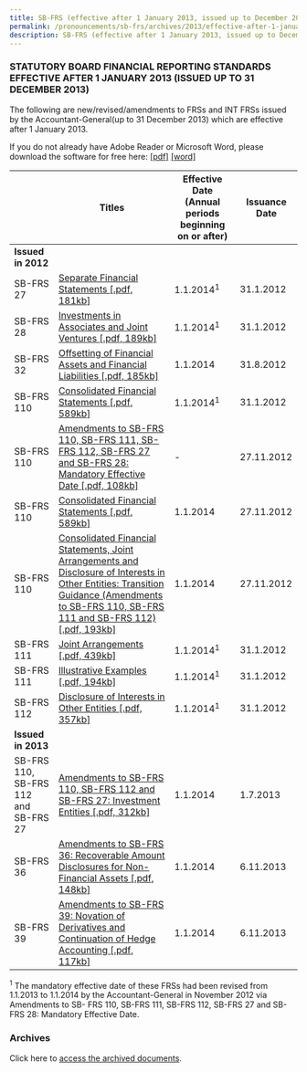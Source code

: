 ```yaml
---
title: SB-FRS (effective after 1 January 2013, issued up to December 2013)
permalink: /pronouncements/sb-frs/archives/2013/effective-after-1-january-2013-issued-up-to-december-2013/
description: SB-FRS (effective after 1 January 2013, issued up to December 2013)
---
```

### STATUTORY BOARD FINANCIAL REPORTING STANDARDS EFFECTIVE AFTER 1 JANUARY 2013 (ISSUED UP TO 31 DECEMBER 2013)

The following are new/revised/amendments to FRSs and INT FRSs issued by the Accountant-General(up to 31 December 2013) which are effective after 1 January 2013.

If you do not already have Adobe Reader or Microsoft Word, please download the software for free here: [\[pdf\]](http://www.adobe.com/products/acrobat/readstep2.html) [\[word\]](http://www.microsoft.com/downloads/details.aspx?FamilyID=95e24c87-8732-48d5-8689-ab826e7b8fdf&DisplayLang=en)

|  | Titles | Effective Date (Annual periods beginning on or after) | Issuance Date |
| -------- | -------- | -------- | -------- |
| **Issued in 2012** |  |  |  |
| SB-FRS 27 | [Separate Financial Statements [.pdf, 181kb]](/files/Docs/Default%20Source/Sb%20Frs/Aft%201%20Jan%202013%20to%20Dec%202013/sb-frs_27-separate_financial_statements.pdf) | 1.1.2014<sup>1</sup>| 31.1.2012 |
| SB-FRS 28 | [Investments in Associates and Joint Ventures [.pdf, 189kb]](/files/Docs/Default%20Source/Sb%20Frs/Aft%201%20Jan%202013%20to%20Dec%202013/sb-frs_28-investments_in_associates_and_joint_ventures.pdf) | 1.1.2014<sup>1</sup> | 31.1.2012 |
| SB-FRS 32 | [Offsetting of Financial Assets and Financial Liabilities [.pdf, 185kb]](/files/Docs/Default%20Source/Sb%20Frs/Aft%201%20Jan%202013%20to%20Dec%202013/amendments_to_sb-frs_32_offsetting_of_financial_assets-financial_liabilit.pdf) |  1.1.2014 | 31.8.2012 |
| SB-FRS 110 | [Consolidated Financial Statements [.pdf, 589kb]](/files/Docs/Default%20Source/Sb%20Frs/Aft%201%20Jan%202013%20to%20Dec%202013/sb-frs_110-consolidated_financial_statements.pdf) | 1.1.2014<sup>1</sup> | 31.1.2012 |
| SB-FRS 110 | [Amendments to SB-FRS 110, SB-FRS 111, SB-FRS 112, SB-FRS 27 and SB-FRS 28: Mandatory Effective Date [.pdf, 108kb]](/files/Docs/Default%20Source/Sb%20Frs/Aft%201%20Jan%202013%20to%20Dec%202013/amendments_to_sb-frs-110_111_112_27_28_mandatory_effective_date.pdf) | - | 27.11.2012 |
| SB-FRS 110 | [Consolidated Financial Statements [.pdf, 589kb]](/files/Docs/Default%20Source/Sb%20Frs/Aft%201%20Jan%202013%20to%20Dec%202013/sb-frs_110-consolidated_financial_statements.pdf) | 1.1.2014 | 27.11.2012 |
| SB-FRS 110 | [Consolidated Financial Statements, Joint Arrangements and Disclosure of Interests in Other Entities: Transition Guidance (Amendments to SB-FRS 110, SB-FRS 111 and SB-FRS 112) [.pdf, 193kb]](/files/Docs/Default%20Source/Sb%20Frs/Aft%201%20Jan%202013%20to%20Dec%202013/amendments_to_sb-frs-110_111_112_transition-guidance.pdf) | 1.1.2014 | 27.11.2012 |
| SB-FRS 111 | [Joint Arrangements [.pdf, 439kb]](/files/Docs/Default%20Source/Sb%20Frs/Aft%201%20Jan%202013%20to%20Dec%202013/sb-frs_111-joint_arrangements.pdf) | 1.1.2014<sup>1</sup> | 31.1.2012 |
| SB-FRS 111 | [Illustrative Examples [.pdf, 194kb]](/files/Docs/Default%20Source/Sb%20Frs/Aft%201%20Jan%202013%20to%20Dec%202013/sb-frs_111-joint_arrangements_(ie).pdf) | 1.1.2014<sup>1</sup> | 31.1.2012 |
| SB-FRS 112 | [Disclosure of Interests in Other Entities [.pdf, 357kb]](/files/Docs/Default%20Source/Sb%20Frs/Aft%201%20Jan%202013%20to%20Dec%202013/sb-frs_112-disclosure_of_interests_in_other_entities.pdf) | 1.1.2014<sup>1</sup> | 31.1.2012 |
| **Issued in 2013** |  |  |  |
| SB-FRS 110,<br>SB-FRS 112 and SB-FRS 27 | [Amendments to SB-FRS 110, SB-FRS 112 and SB-FRS 27: Investment Entities [.pdf, 312kb]](/files/Docs/Default%20Source/Sb%20Frs/Aft%201%20Jan%202013%20to%20Dec%202013/amendments_to_sb-frs110_sb-frs112_sb-frs27_investment_entities.pdf) | 1.1.2014 | 1.7.2013 |
| SB-FRS 36 | [Amendments to SB-FRS 36: Recoverable Amount Disclosures for Non-Financial Assets [.pdf, 148kb]](/files/Docs/Default%20Source/Sb%20Frs/Aft%201%20Jan%202013%20to%20Dec%202013/amendments_to_sb-frs_36_(jul_2013).pdf) | 1.1.2014 | 6.11.2013 |
| SB-FRS 39 | [Amendments to SB-FRS 39: Novation of Derivatives and Continuation of Hedge Accounting [.pdf, 117kb]](/files/Docs/Default%20Source/Sb%20Frs/Aft%201%20Jan%202013%20to%20Dec%202013/amendments_to_sb-frs_39__(september__2013).pdf) | 1.1.2014 | 6.11.2013 |

<sup>1</sup> The mandatory effective date of these FRSs had been revised from 1.1.2013 to 1.1.2014 by the Accountant-General in November 2012 via Amendments to SB- FRS 110, SB-FRS 111, SB-FRS 112, SB-FRS 27 and SB- FRS 28: Mandatory Effective Date.

### Archives 

Click here to [access the archived documents](/pronouncements/sb-frs/archives/).